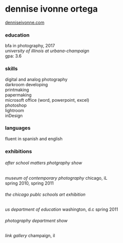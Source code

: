 # dennise ivonne ortega 
[denniseivonne.com](denniseivonne.com)

### education
bfa in photography, 2017  
_university of illinois at urbana-champaign_  
gpa: 3.6  

### skills
digital and analog photography  
darkroom developing  
printmaking  
papermaking  
microsoft office (word, powerpoint, excel)  
photoshop  
lightroom  
inDesign  

### languages
fluent in spanish and english

### exhibitions
###### after school matters photgraphy show
_museum of contemporary photography_ chicago, iL  
spring 2010, spring 2011

###### the chicago publc schools art exhibition  
_us department of education_ washington, d.c
spring 2011

###### photography department show
_link gallery_ champaign, il
